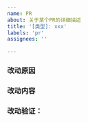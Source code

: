 ```yaml
---
name: PR
about: 关于某个PR的详细描述
title: '[类型]: xxx'
labels: 'pr'
assignees: ''

---
```


### 改动原因
<!-- 清晰描述PR目的、原因 -->

### 改动内容
<!-- 详细描述改了什么，必要的话配截图 -->

### 改动验证：
<!-- 如何验证的，必要的修改需要补充单测 -->
